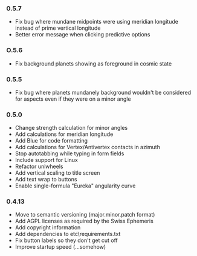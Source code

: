 ### 0.5.7
- Fix bug where mundane midpoints were using meridian longitude instead of prime vertical longitude
- Better error message when clicking predictive options

### O.5.6
- Fix background planets showing as foreground in cosmic state

### 0.5.5
- Fix bug where planets mundanely background wouldn't be considered for aspects even if they were on a minor angle

### 0.5.0
- Change strength calculation for minor angles
- Add calculations for meridian longitude
- Add Blue for code formatting
- Add calculations for Vertex/Antivertex contacts in azimuth
- Stop autotabbing while typing in form fields
- Include support for Linux
- Refactor uniwheels
- Add vertical scaling to title screen
- Add text wrap to buttons
- Enable single-formula "Eureka" angularity curve

### 0.4.13
- Move to semantic versioning (major.minor.patch format)
- Add AGPL licenses as required by the Swiss Ephemeris
- Add copyright information
- Add dependencies to etc\requirements.txt
- Fix button labels so they don't get cut off
- Improve startup speed (...somehow)